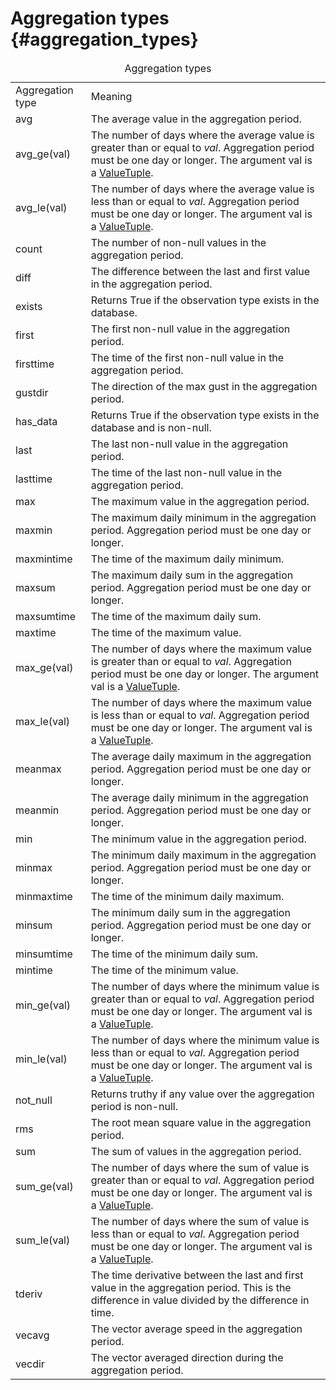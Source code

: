 # Aggregation types {#aggregation_types}

<table>
    <caption>Aggregation types</caption>
    <tbody>
    <tr class="first_row">
        <td>Aggregation type</td>
        <td>Meaning</td>
    </tr>
    <tr>
        <td class="first_col code">avg</td>
        <td>The average value in the aggregation period.</td>
    </tr>
    <tr>
        <td class="first_col code">avg_ge(val)</td>
        <td>The number of days where the average value is greater than or equal to <em>val</em>. Aggregation
            period must be one day or longer. The argument <span class="code">val</span> is a
            <a href="#ValueTuple"><span class="code">ValueTuple</span></a>.
        </td>
    </tr>
    <tr>
        <td class="first_col code">avg_le(val)</td>
        <td>The number of days where the average value is less than or equal to <em>val</em>. Aggregation period
            must be one day or longer. The argument <span class="code">val</span> is a
            <a href="#ValueTuple"><span class="code">ValueTuple</span></a>.
        </td>
    </tr>
    <tr>
        <td class="first_col code">count</td>
        <td>The number of non-null values in the aggregation period.
        </td>
    </tr>
    <tr>
        <td class="first_col code">diff</td>
        <td>The difference between the last and first value in the aggregation period.
        </td>
    </tr>
    <tr>
        <td class="first_col code">exists</td>
        <td>Returns <span class="code">True</span> if the observation type exists in the database.</td>
    </tr>
    <tr>
        <td class="first_col code">first</td>
        <td>The first non-null value in the aggregation period.</td>
    </tr>
    <tr>
        <td class="first_col code">firsttime</td>
        <td>The time of the first non-null value in the aggregation period.
        </td>
    </tr>
    <tr>
        <td class="first_col code">gustdir</td>
        <td>The direction of the max gust in the aggregation period.
        </td>
    </tr>
    <tr>
        <td class="first_col code">has_data</td>
        <td>Returns <span class="code">True</span> if the observation type exists in the database and is
            non-null.
        </td>
    </tr>
    <tr>
        <td class="first_col code">last</td>
        <td>The last non-null value in the aggregation period.</td>
    </tr>
    <tr>
        <td class="first_col code">lasttime</td>
        <td>The time of the last non-null value in the aggregation period.
        </td>
    </tr>
    <tr>
        <td class="first_col code">max</td>
        <td>The maximum value in the aggregation period.</td>
    </tr>
    <tr>
        <td class="first_col code">maxmin</td>
        <td>The maximum daily minimum in the aggregation period. Aggregation period must be one day or longer.
        </td>
    </tr>
    <tr>
        <td class="first_col code">maxmintime</td>
        <td>The time of the maximum daily minimum.</td>
    </tr>
    <tr>
        <td class="first_col code">maxsum</td>
        <td>The maximum daily sum in the aggregation period. Aggregation period must be one day or longer.
        </td>
    </tr>
    <tr>
        <td class="first_col code">maxsumtime</td>
        <td>The time of the maximum daily sum.</td>
    </tr>
    <tr>
        <td class="first_col code">maxtime</td>
        <td>The time of the maximum value.</td>
    </tr>
    <tr>
        <td class="first_col code">max_ge(val)</td>
        <td>The number of days where the maximum value is greater than or equal to <em>val</em>. Aggregation
            period must be one day or longer. The argument <span class="code">val</span> is a
            <a href="#ValueTuple"><span class="code">ValueTuple</span></a>.
        </td>
    </tr>
    <tr>
        <td class="first_col code">max_le(val)</td>
        <td>The number of days where the maximum value is less than or equal to <em>val</em>. Aggregation period
            must be one day or longer. The argument <span class="code">val</span> is a
            <a href="#ValueTuple"><span class="code">ValueTuple</span></a>.
        </td>
    </tr>
    <tr>
        <td class="first_col code">meanmax</td>
        <td>The average daily maximum in the aggregation period. Aggregation period must be one day or longer.
        </td>
    </tr>
    <tr>
        <td class="first_col code">meanmin</td>
        <td>The average daily minimum in the aggregation period. Aggregation period must be one day or longer.
        </td>
    </tr>
    <tr>
        <td class="first_col code">min</td>
        <td>The minimum value in the aggregation period.</td>
    </tr>
    <tr>
        <td class="first_col code">minmax</td>
        <td>The minimum daily maximum in the aggregation period. Aggregation period must be one day or longer.
        </td>
    </tr>
    <tr>
        <td class="first_col code">minmaxtime</td>
        <td>The time of the minimum daily maximum.</td>
    </tr>
    <tr>
        <td class="first_col code">minsum</td>
        <td>The minimum daily sum in the aggregation period. Aggregation period must be one day or longer.
        </td>
    </tr>
    <tr>
        <td class="first_col code">minsumtime</td>
        <td>The time of the minimum daily sum.</td>
    </tr>
    <tr>
        <td class="first_col code">mintime</td>
        <td>The time of the minimum value.</td>
    </tr>
    <tr>
        <td class="first_col code">min_ge(val)</td>
        <td>The number of days where the minimum value is greater than or equal to <em>val</em>. Aggregation
            period must be one day or longer. The argument <span class="code">val</span> is a
            <a href="#ValueTuple"><span class="code">ValueTuple</span></a>.
        </td>
    </tr>
    <tr>
        <td class="first_col code">min_le(val)</td>
        <td>The number of days where the minimum value is less than or equal to <em>val</em>. Aggregation period
            must be one day or longer. The argument <span class="code">val</span> is a
            <a href="#ValueTuple"><span class="code">ValueTuple</span></a>.
        </td>
    </tr>
    <tr>
        <td class="first_col code">not_null</td>
        <td>
            Returns truthy if any value over the aggregation period is non-null.
        </td>
    </tr>
    <tr>
        <td class="first_col code">rms</td>
        <td>The root mean square value in the aggregation period.
        </td>
    </tr>
    <tr>
        <td class="first_col code">sum</td>
        <td>The sum of values in the aggregation period.</td>
    </tr>
    <tr>
        <td class="first_col code">sum_ge(val)</td>
        <td>The number of days where the sum of value is greater than or equal to <em>val</em>. Aggregation
            period must be one day or longer. The argument <span class="code">val</span> is a
            <a href="#ValueTuple"><span class="code">ValueTuple</span></a>.
        </td>
    </tr>
    <tr>
        <td class="first_col code">sum_le(val)</td>
        <td>The number of days where the sum of value is less than or equal to <em>val</em>. Aggregation period
            must be one day or longer. The argument <span class="code">val</span> is a
            <a href="#ValueTuple"><span class="code">ValueTuple</span></a>.
        </td>
    </tr>
    <tr>
        <td class="first_col code">tderiv</td>
        <td>
            The time derivative between the last and first value in the aggregation period. This is the
            difference in value divided by the difference in time.
        </td>
    </tr>
    <tr>
        <td class="first_col code">vecavg</td>
        <td>The vector average speed in the aggregation period.</td>
    </tr>
    <tr>
        <td class="first_col code">vecdir</td>
        <td>The vector averaged direction during the aggregation period.
        </td>
    </tr>
    </tbody>
</table>

